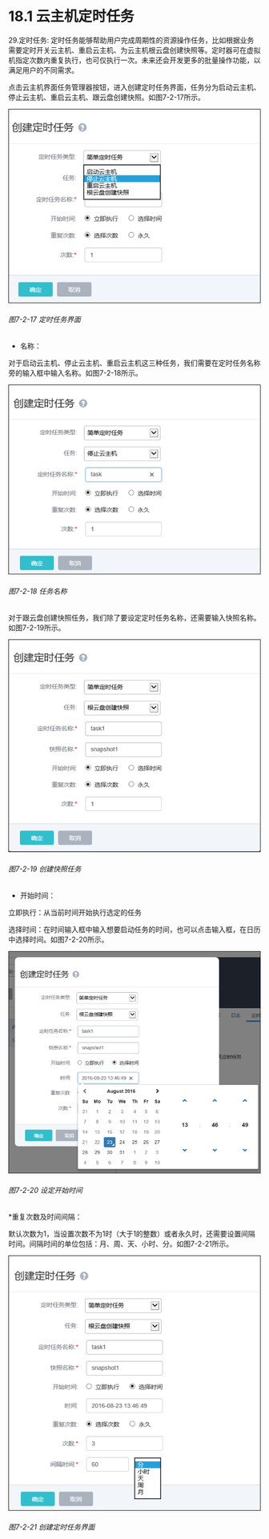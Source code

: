 # 18.1 云主机定时任务

29.定时任务: 定时任务能够帮助用户完成周期性的资源操作任务，比如根据业务需要定时开关云主机、重启云主机、为云主机根云盘创建快照等。定时器可在虚拟机指定次数内重复执行，也可仅执行一次。未来还会开发更多的批量操作功能，以满足用户的不同需求。

点击云主机界面任务管理器按钮，进入创建定时任务界面，任务分为启动云主机、停止云主机、重启云主机、跟云盘创建快照。如图7-2-17所示。

![png](../images/7-2-17.png "图7-2-17 定时任务界面")

###### 图7-2-17 定时任务界面

* 名称：

对于启动云主机、停止云主机、重启云主机这三种任务，我们需要在定时任务名称旁的输入框中输入名称。如图7-2-18所示。

![png](../images/7-2-18.png "图7-2-18 任务名称")

###### 图7-2-18 任务名称


对于跟云盘创建快照任务，我们除了要设定定时任务名称，还需要输入快照名称。如图7-2-19所示。

![png](../images/7-2-19.png "图7-2-19 创建快照任务")

###### 图7-2-19 创建快照任务

* 开始时间：

立即执行：从当前时间开始执行选定的任务

选择时间：在时间输入框中输入想要启动任务的时间，也可以点击输入框，在日历中选择时间。如图7-2-20所示。

![png](../images/7-2-20.png "图7-2-20 设定开始时间")

###### 图7-2-20 设定开始时间


*重复次数及时间间隔：

默认次数为1，当设置次数不为1时（大于1的整数）或者永久时，还需要设置间隔时间。间隔时间的单位包括：月、周、天、小时、分。如图7-2-21所示。

![png](../images/7-2-21.png "图7-2-21 次数及")

###### 图7-2-21 创建定时任务界面


